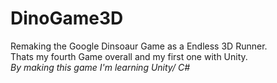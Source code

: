 # DinoGame3D  

Remaking the Google Dinsoaur Game as a Endless 3D Runner.  
Thats my fourth Game overall and my first one with Unity.  
_By making this game I'm learning Unity/ C#_
